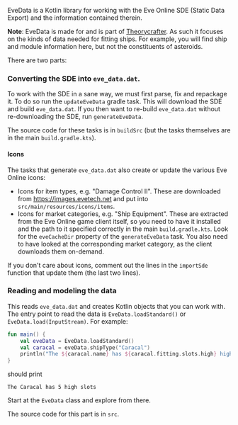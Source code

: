 EveData is a Kotlin library for working with the Eve Online SDE (Static Data Export) and the information contained therein.

**Note**: EveData is made for and is part of [Theorycrafter](https://theorycrafter.pro/).
As such it focuses on the kinds of data needed for fitting ships. For example, you will find ship and module information
here, but not the constituents of asteroids.

There are two parts:

### Converting the SDE into `eve_data.dat`.
To work with the SDE in a sane way, we must first parse, fix and repackage it.
To do so run the `updateEveData` gradle task. This will download the SDE and build `eve_data.dat`. If you then
want to re-build `eve_data.dat` without re-downloading the SDE, run `generateEveData`.

The source code for these tasks is in `buildSrc` (but the tasks themselves are in the main `build.gradle.kts`).

#### Icons
The tasks that generate `eve_data.dat` also create or update the various Eve Online icons:
- Icons for item types, e.g. "Damage Control II". These are downloaded from https://images.evetech.net and put into
`src/main/resources/icons/items`.
- Icons for market categories, e.g. "Ship Equipment". These are extracted from the Eve Online game client itself, so you
need to have it installed and the path to it specified correctly in the main `build.gradle.kts`. Look for the `eveCacheDir`
property of the `generateEveData` task. You also need to have looked at the corresponding market category, as the client
downloads them on-demand.

If you don't care about icons, comment out the lines in the `importSde` function that update them (the last two lines).

### Reading and modeling the data
This reads `eve_data.dat` and creates Kotlin objects that you can work with. The entry
point to read the data is `EveData.loadStandard()` or `EveData.load(InputStream)`. For example:
```kotlin
fun main() {
    val eveData = EveData.loadStandard()
    val caracal = eveData.shipType("Caracal")
    println("The ${caracal.name} has ${caracal.fitting.slots.high} high slots")
}
```
should print
```
The Caracal has 5 high slots
```

Start at the `EveData` class and explore from there.

The source code for this part is in `src`.